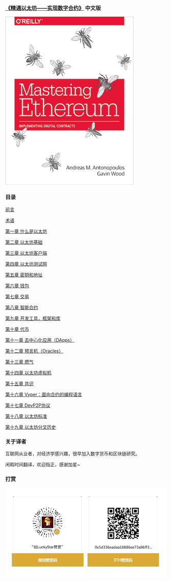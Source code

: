 ### [《精通以太坊——实现数字合约》](https://github.com/ethereumbook/ethereumbook) 中文版

![Mastering Ethereum](images/cover.png)

### 目录

[前言](前言.asciidoc)

[术语](术语.asciidoc)

[第一章 什么是以太坊](第一章.asciidoc)

[第二章 以太坊基础](第二章.asciidoc)

[第三章 以太坊客户端](第三章.asciidoc)

[第四章 以太坊测试网](第四章.asciidoc)

[第五章 密钥和地址](第五章.asciidoc)

[第六章 钱包](第六章.asciidoc)

[第七章 交易](第七章.asciidoc)

[第八章 智能合约](第八章.asciidoc)

[第九章 开发工具，框架和库](第九章.asciidoc)

[第十章 代币](第十章.asciidoc)

[第十一章 去中心化应用（DApps）](第十一章.asciidoc)

[第十二章 预言机（Oracles）](第十二章.asciidoc)

[第十三章 燃气](第十三章.asciidoc)

[第十四章 以太坊虚拟机](第十四章.asciidoc)

[第十五章 共识](第十五章.asciidoc)

[第十六章 Vyper：面向合约的编程语言](第十六章.asciidoc)

[第十七章 DevP2P协议](第十七章.asciidoc)

[第十八章 以太坊标准](第十八章.asciidoc)

[第十九章 以太坊分叉历史](第十九章.asciidoc)


### 关于译者
互联网从业者，对经济学感兴趣，很早加入数字货币和区块链研究。

闲暇时间翻译，欢迎指正，感谢加星~

### 打赏
![](images/thanks.jpeg)
